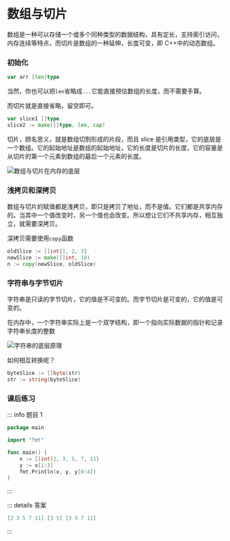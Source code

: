 # 数组与切片

数组是一种可以存储一个或多个同种类型的数据结构，具有定长，支持索引访问，内存连续等特点，而切片是数组的一种延伸，长度可变，即 C++中的动态数组。

### 初始化

```go
var arr [len]type
```

当然，你也可以把`len`省略成`...`它能直接预估数组的长度，而不需要手算。

而切片就是直接省略，留空即可。

```go
var slice1 []type
slice2 := make([]type, len, cap)
```

切片，顾名思义，就是数组切割形成的片段，而且 slice 是引用类型，它的底层是一个数组。它的起始地址是数组的起始地址，它的长度是切片的长度，它的容量是从切片的第一个元素到数组的最后一个元素的长度。

![数组与切片在内存的底层](https://image.codepzj.cn/image/202410191808920.png)

### 浅拷贝和深拷贝

数组与切片的赋值都是浅拷贝，即只是拷贝了地址，而不是值。它们都是共享内存的。当其中一个值改变时，另一个值也会改变。所以想让它们不共享内存，相互独立，就需要深拷贝。

深拷贝需要使用`copy`函数

```go
oldSlice := []int{1, 2, 3}
newSlice := make([]int, 10)
n := copy(newSlice, oldSlice)
```

### 字符串与字节切片

字符串是只读的字节切片，它的值是不可变的。而字节切片是可变的，它的值是可变的。

在内存中，一个字符串实际上是一个双字结构，即一个指向实际数据的指针和记录字符串长度的整数

![字符串的底层原理](https://image.codepzj.cn/image/202410191748510.png)

如何相互转换呢？

```go
byteSlice := []byte(str)
str := string(byteSlice)
```

### 课后练习

::: info 题目 1

```go
package main

import "fmt"

func main() {
	x := []int{2, 3, 5, 7, 11}
	y := x[1:3]
	fmt.Println(x, y, y[0:4])
}
```

:::

::: details 答案

```go
[2 3 5 7 11] [3 5] [3 5 7 11]
```

:::
